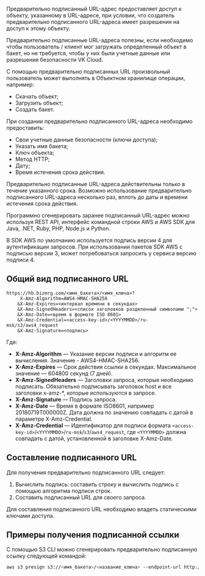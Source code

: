 Предварительно подписанный URL-адрес предоставляет доступ к объекту, указанному в URL-адресе, при условии, что создатель предварительно подписанного URL-адреса имеет разрешения на доступ к этому объекту.

Предварительно подписанные URL-адреса полезны, если необходимо чтобы пользователь / клиент мог загружать определенный объект в бакет, но не требуется, чтобы у них были учетные данные или разрешения безопасности VK Cloud.

С помощью предварительно подписанных URL произвольный пользователь может выполнять в Объектном хранилище операции, например:

- Скачать объект;
- Загрузить объект;
- Создать бакет.

При создании предварительно подписанного URL-адреса необходимо предоставить:

- Свои учетные данные безопасности (ключи доступа);
- Указать имя бакета;
- Ключ объекта;
- Метод HTTP;
- Дату;
- Время истечения срока действия.

Предварительно подписанные URL-адреса действительны только в течение указанного срока. Возможно использование предварительно подписанного URL-адреса несколько раз, вплоть до даты и времени истечения срока действия.

<info>

Программно сгенерировать заранее подписанный URL-адрес можно используя REST API, интерфейс командной строки AWS и AWS SDK для Java, .NET, Ruby, PHP, Node.js и Python.

</info>

В SDK AWS по умолчанию используется подпись версии 4 для аутентификации запросов. При использовании пакетов SDK AWS с подписью версии 3, может потребоваться запросить у сервиса версию подписи 4.

## Общий вид подписанного URL

```
https://hb.bizmrg.com/<имя_бакета>/<имя_ключа>?
     X-Amz-Algorithm=AWS4-HMAC-SHA256
    &X-Amz-Expires=<интервал времени в секундах>
    &X-Amz-SignedHeaders=<список заголовков разделенный символами ";">
    &X-Amz-Date=<время в формате ISO 8601>
    &X-Amz-Credential=<access-key-id>/<YYYYMMDD>/ru-msk/s3/aws4_request
    &X-Amz-Signature=<подпись>
```

Где:

- **X-Amz-Algorithm** — Указание версии подписи и алгоритм ее вычисления. Значение - AWS4-HMAC-SHA256.
- **X-Amz-Expires** — Срок действия ссылки в секундах. Максимальное значение — 604800 секунд (7 дней).
- **X-Amz-SignedHeaders** — Заголовки запроса, которые необходимо подписать. Обязательно подписывать заголовок host и все заголовки x-amz-\*, которые используются в запросе.
- **X-Amz-Signature** — Подпись запроса.
- **X-Amz-Date** — Время в формате ISO8601, например 20180719T000000Z. Дата должна по значению совпадать с датой в параметре X-Amz-Credential.
- **X-Amz-Credential** — Идентификатор для подписи формата `<access-key-id>`/`<YYYYMMDD>`/`ru-msk`/`s3`/`aws4_request`, где `<YYYYMMDD>` должна совпадать с датой, установленной в заголовке X-Amz-Date.

## Составление подписанного URL

Для получения предварительно подписанного URL следует:

1.  Вычислить подпись: составить строку и вычислить подпись с помощью алгоритма подписи строк.
2.  Составить подписанный URL для своего запроса.

<info>

Для составления подписанного URL необходимо владеть статическими ключами доступа.

</info>

## Примеры получения подписанной ссылки

С помощью S3 CLI можно сгенерировать предварительно подписанную ссылку следующей командой:

```bash
aws s3 presign s3://<имя_бакета>/<название_ключа> --endpoint-url http://hb.bizmrg.com --expires-in <время_в_секундах>
```
